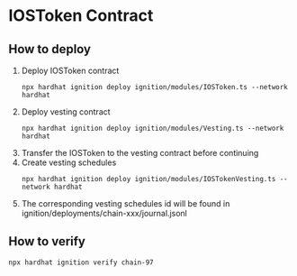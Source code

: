 # IOSToken Contract

## How to deploy

1. Deploy IOSToken contract
    ```shell
    npx hardhat ignition deploy ignition/modules/IOSToken.ts --network hardhat
    ```
2. Deploy vesting contract
    ```shell
    npx hardhat ignition deploy ignition/modules/Vesting.ts --network hardhat
    ```
3. Transfer the IOSToken to the vesting contract before continuing
4. Create vesting schedules
   ```shell
   npx hardhat ignition deploy ignition/modules/IOSTokenVesting.ts --network hardhat
    ```
5. The corresponding vesting schedules id will be found in ignition/deployments/chain-xxx/journal.jsonl

## How to verify
 ```shell
npx hardhat ignition verify chain-97
 ```